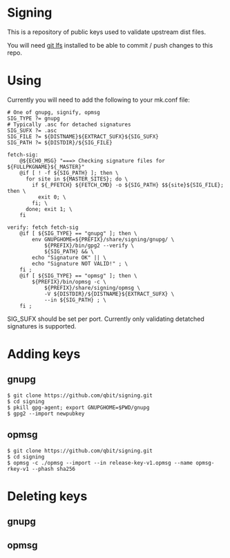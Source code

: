 # Signing

This is  a repository of public keys used to validate upstream dist files.

You will need [git lfs](https://git-lfs.github.com/) installed to be able to commit / push changes to this repo.


# Using

Currently you will need to add the following to your mk.conf file:

```
# One of gnupg, signify, opmsg
SIG_TYPE ?=	gnupg
# Typically .asc for detached signatures
SIG_SUFX ?=	.asc
SIG_FILE ?=	${DISTNAME}${EXTRACT_SUFX}${SIG_SUFX}
SIG_PATH ?=	${DISTDIR}/${SIG_FILE}

fetch-sig:
	@${ECHO_MSG} "===> Checking signature files for ${FULLPKGNAME}${_MASTER}"
	@if [ ! -f ${SIG_PATH} ]; then \
	  for site in ${MASTER_SITES}; do \
	    if ${_PFETCH} ${FETCH_CMD} -o ${SIG_PATH} $${site}${SIG_FILE}; then \
	      exit 0; \
	    fi; \
	  done; exit 1; \
	fi

verify: fetch fetch-sig
	@if [ ${SIG_TYPE} == "gnupg" ]; then \
		env GNUPGHOME=${PREFIX}/share/signing/gnupg/ \
			${PREFIX}/bin/gpg2 --verify \
			${SIG_PATH} && \
		echo "Signature OK" || \
		echo "Signature NOT VALID!" ; \
	fi ;
	@if [ ${SIG_TYPE} == "opmsg" ]; then \
		${PREFIX}/bin/opmsg -c \
			${PREFIX}/share/signing/opmsg \
			-V ${DISTDIR}/${DISTNAME}${EXTRACT_SUFX} \
			--in ${SIG_PATH} ; \
	fi ;
```

SIG_SUFX should be set per port. Currently only validating detatched
signatures is supported.

# Adding keys

## gnupg

```
$ git clone https://github.com/qbit/signing.git
$ cd signing
$ pkill gpg-agent; export GNUPGHOME=$PWD/gnupg
$ gpg2 --import newpubkey
```

## opmsg

```
$ git clone https://github.com/qbit/signing.git
$ cd signing
$ opmsg -c ./opmsg --import --in release-key-v1.opmsg --name opmsg-rkey-v1 --phash sha256
```

# Deleting keys

## gnupg
## opmsg

